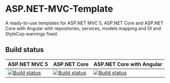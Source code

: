 # ASP.NET-MVC-Template
A ready-to-use templates for ASP.NET MVC 5, ASP.NET Core and ASP.NET Core with Angular with repositories, services, models mapping and DI and StyleCop warnings fixed.

## Build status

| ASP.NET MVC 5 | ASP.NET Core  | ASP.NET Core with Angular|
|:--------------|:--------------|:-------------------------|
[![Build status](https://ci.appveyor.com/api/projects/status/8dskbn908e27vevx/branch/master?svg=true)](https://ci.appveyor.com/project/NikolayIT/asp-net-mvc-template/branch/master) | [![Build status](https://ci.appveyor.com/api/projects/status/vwf51pxftk8xpa68/branch/master?svg=true)](https://ci.appveyor.com/project/NikolayIT/asp-net-mvc-template-ls0el/branch/master) | [![Build status](https://ci.appveyor.com/api/projects/status/ikl57x1doo7oxvox/branch/master?svg=true)](https://ci.appveyor.com/project/NikolayIT/asp-net-mvc-template-vg02a/branch/master)

